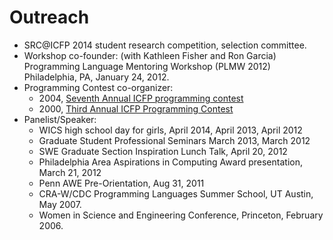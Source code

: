 Outreach
========

- SRC@ICFP 2014 student research competition, selection committee.
- Workshop co-founder: (with Kathleen Fisher and Ron Garcia)
  Programming Language Mentoring Workshop (PLMW 2012)
  Philadelphia, PA, January 24, 2012.
- Programming Contest co-organizer: 
  - 2004, [Seventh Annual ICFP programming contest](http://www.cis.upenn.edu/proj/plclub/contest/)
  - 2000, [Third Annual ICFP Programming Contest](http://www.cs.cornell.edu/icfp/)
- Panelist/Speaker:
  - WICS high school day for girls, April 2014, April 2013, April 2012
  - Graduate Student Professional Seminars March 2013, March 2012
  - SWE Graduate Section Inspiration Lunch Talk, April 20, 2012
  - Philadelphia Area Aspirations in Computing Award presentation, March 21, 2012
  - Penn AWE Pre-Orientation, Aug 31, 2011
  - CRA-W/CDC Programming Languages Summer School, UT Austin, May 2007.
  - Women in Science and Engineering Conference, Princeton, February 2006.
